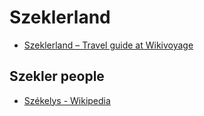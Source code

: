 # Szeklerland
- [Szeklerland – Travel guide at Wikivoyage](https://en.wikivoyage.org/wiki/Szeklerland)
## Szekler people
- [Székelys - Wikipedia](https://en.wikipedia.org/wiki/Sz%C3%A9kelys)
